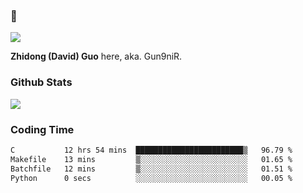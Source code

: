 ### 👋

![](https://komarev.com/ghpvc/?username=Gun9niR&label=Total+Views)

**Zhidong (David) Guo** here, aka. Gun9niR.

### Github Stats

<img src="https://github-readme-stats.vercel.app/api?username=Gun9niR&count_private=true&show_icons=true&theme=vue-dark&hide_title=true">

### Coding Time

<!--START_SECTION:waka-->

```txt
C           12 hrs 54 mins  ████████████████████████▒   96.79 %
Makefile    13 mins         ▒░░░░░░░░░░░░░░░░░░░░░░░░   01.65 %
Batchfile   12 mins         ▒░░░░░░░░░░░░░░░░░░░░░░░░   01.51 %
Python      0 secs          ░░░░░░░░░░░░░░░░░░░░░░░░░   00.05 %
```

<!--END_SECTION:waka-->
